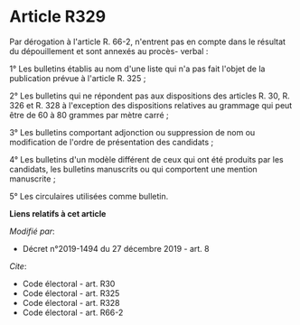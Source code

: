 # Article R329

Par dérogation à l'article R. 66-2, n'entrent pas en compte dans le résultat du dépouillement et sont annexés au procès-
verbal :

1° Les bulletins établis au nom d'une liste qui n'a pas fait l'objet de la publication prévue à l'article R. 325 ;

2° Les bulletins qui ne répondent pas aux dispositions des articles R. 30, R. 326 et R. 328 à l'exception des dispositions
relatives au grammage qui peut être de 60 à 80 grammes par mètre carré ;

3° Les bulletins comportant adjonction ou suppression de nom ou modification de l'ordre de présentation des candidats ;

4° Les bulletins d'un modèle différent de ceux qui ont été produits par les candidats, les bulletins manuscrits ou qui
comportent une mention manuscrite ;

5° Les circulaires utilisées comme bulletin.

**Liens relatifs à cet article**

_Modifié par_:

  - Décret n°2019-1494 du 27 décembre 2019 - art. 8

_Cite_:

  - Code électoral - art. R30
  - Code électoral - art. R325
  - Code électoral - art. R328
  - Code électoral - art. R66-2
